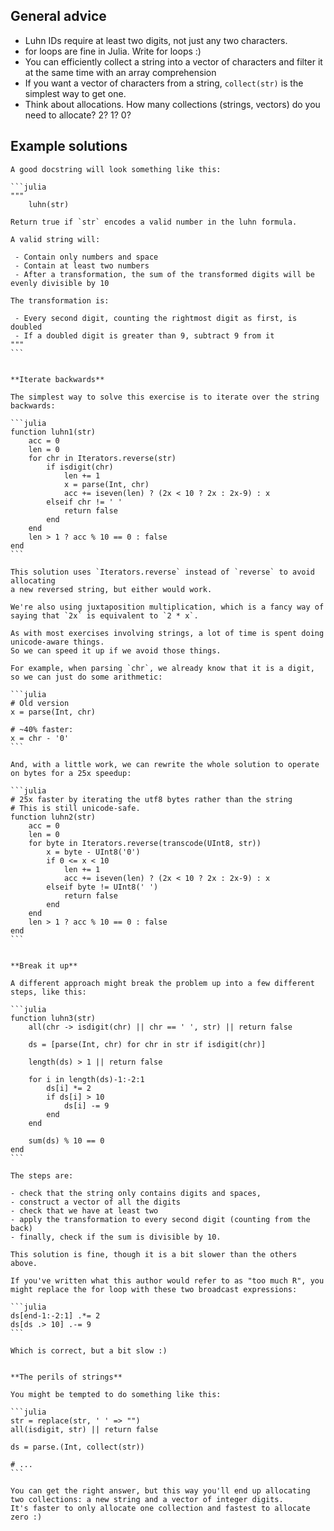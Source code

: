 ## General advice

- Luhn IDs require at least two digits, not just any two characters.
- for loops are fine in Julia. Write for loops :)
- You can efficiently collect a string into a vector of characters and filter it at the same time with an array comprehension
- If you want a vector of characters from a string, `collect(str)` is the simplest way to get one.
- Think about allocations. How many collections (strings, vectors) do you need to allocate? 2? 1? 0?

## Example solutions

````
A good docstring will look something like this:

```julia
"""
    luhn(str)

Return true if `str` encodes a valid number in the luhn formula.

A valid string will:

 - Contain only numbers and space
 - Contain at least two numbers
 - After a transformation, the sum of the transformed digits will be evenly divisible by 10

The transformation is:

 - Every second digit, counting the rightmost digit as first, is doubled
 - If a doubled digit is greater than 9, subtract 9 from it
"""
```


**Iterate backwards**

The simplest way to solve this exercise is to iterate over the string backwards:

```julia
function luhn1(str)
    acc = 0
    len = 0
    for chr in Iterators.reverse(str)
        if isdigit(chr)
            len += 1
            x = parse(Int, chr)
            acc += iseven(len) ? (2x < 10 ? 2x : 2x-9) : x
        elseif chr != ' '
            return false
        end
    end
    len > 1 ? acc % 10 == 0 : false
end
```

This solution uses `Iterators.reverse` instead of `reverse` to avoid allocating
a new reversed string, but either would work.

We're also using juxtaposition multiplication, which is a fancy way of saying that `2x` is equivalent to `2 * x`.

As with most exercises involving strings, a lot of time is spent doing unicode-aware things.
So we can speed it up if we avoid those things.

For example, when parsing `chr`, we already know that it is a digit, so we can just do some arithmetic:

```julia
# Old version
x = parse(Int, chr)

# ~40% faster:
x = chr - '0'
```

And, with a little work, we can rewrite the whole solution to operate on bytes for a 25x speedup:

```julia
# 25x faster by iterating the utf8 bytes rather than the string
# This is still unicode-safe.
function luhn2(str)
    acc = 0
    len = 0
    for byte in Iterators.reverse(transcode(UInt8, str))
        x = byte - UInt8('0')
        if 0 <= x < 10
            len += 1
            acc += iseven(len) ? (2x < 10 ? 2x : 2x-9) : x
        elseif byte != UInt8(' ')
            return false
        end
    end
    len > 1 ? acc % 10 == 0 : false
end
```


**Break it up**

A different approach might break the problem up into a few different steps, like this:

```julia
function luhn3(str)
    all(chr -> isdigit(chr) || chr == ' ', str) || return false

    ds = [parse(Int, chr) for chr in str if isdigit(chr)]

    length(ds) > 1 || return false

    for i in length(ds)-1:-2:1
        ds[i] *= 2
        if ds[i] > 10
            ds[i] -= 9
        end
    end

    sum(ds) % 10 == 0
end
```

The steps are:

- check that the string only contains digits and spaces,
- construct a vector of all the digits
- check that we have at least two
- apply the transformation to every second digit (counting from the back)
- finally, check if the sum is divisible by 10.

This solution is fine, though it is a bit slower than the others above.

If you've written what this author would refer to as "too much R", you might replace the for loop with these two broadcast expressions:

```julia
ds[end-1:-2:1] .*= 2
ds[ds .> 10] .-= 9
```

Which is correct, but a bit slow :)


**The perils of strings**

You might be tempted to do something like this:

```julia
str = replace(str, ' ' => "")
all(isdigit, str) || return false

ds = parse.(Int, collect(str))

# ...
```

You can get the right answer, but this way you'll end up allocating two collections: a new string and a vector of integer digits.
It's faster to only allocate one collection and fastest to allocate zero :)
````

